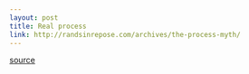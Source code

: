 ```yaml
---
layout: post
title: Real process
link: http://randsinrepose.com/archives/the-process-myth/
---
```



[source](http://randsinrepose.com/archives/the-process-myth/)
